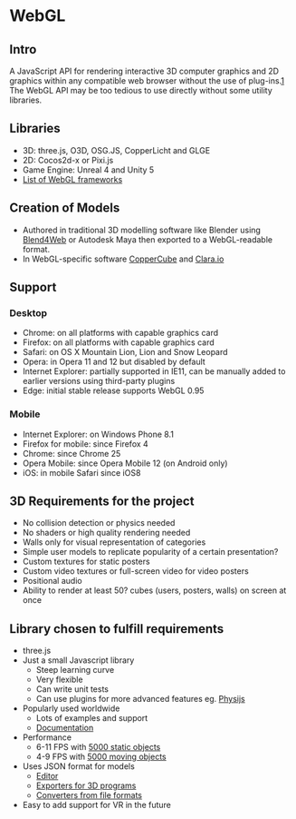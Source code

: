 WebGL
=====
## Intro
A JavaScript API for rendering interactive 3D computer graphics and 2D graphics within any compatible web browser without the use of plug-ins.[1](https://en.wikipedia.org/wiki/WebGL) The WebGL API may be too tedious to use directly without some utility libraries.


## Libraries
- 3D: three.js, O3D, OSG.JS, CopperLicht and GLGE
- 2D: Cocos2d-x or Pixi.js
- Game Engine: Unreal 4 and Unity 5
- [List of WebGL frameworks](https://en.wikipedia.org/wiki/List_of_WebGL_frameworks)


## Creation of Models
- Authored in traditional 3D modelling software like Blender using [Blend4Web](https://en.wikipedia.org/wiki/Blend4Web) or Autodesk Maya then exported to a WebGL-readable format.
- In WebGL-specific software [CopperCube](https://en.wikipedia.org/wiki/CopperCube) and [Clara.io](https://en.wikipedia.org/wiki/Clara.io)


## Support

### Desktop
- Chrome: on all platforms with capable graphics card
- Firefox: on all platforms with capable graphics card
- Safari: on OS X Mountain Lion, Lion and Snow Leopard
- Opera: in Opera 11 and 12 but disabled by default
- Internet Explorer: partially supported in IE11, can be manually added to earlier versions using third-party plugins
- Edge: initial stable release supports WebGL 0.95

### Mobile
- Internet Explorer: on Windows Phone 8.1
- Firefox for mobile: since Firefox 4
- Chrome: since Chrome 25
- Opera Mobile: since Opera Mobile 12 (on Android only)
- iOS: in mobile Safari since iOS8


## 3D Requirements for the project
- No collision detection or physics needed
- No shaders or high quality rendering needed
- Walls only for visual representation of categories
- Simple user models to replicate popularity of a certain presentation?
- Custom textures for static posters
- Custom video textures or full-screen video for video posters
- Positional audio
- Ability to render at least 50? cubes (users, posters, walls) on screen at once


## Library chosen to fulfill requirements
- three.js
- Just a small Javascript library
    + Steep learning curve
    + Very flexible
    + Can write unit tests
    + Can use plugins for more advanced features eg. [Physijs](http://chandlerprall.github.io/Physijs/)
- Popularly used worldwide
    + Lots of examples and support
    + [Documentation](http://threejs.org/docs/)
- Performance
    + 6-11 FPS with [5000 static objects](http://mrdoob.github.io/three.js/examples/#webgl_performance_static)
    + 4-9 FPS with [5000 moving objects](http://mrdoob.github.io/three.js/examples/#webgl_performance)
- Uses JSON format for models
    + [Editor](http://threejs.org/editor/)
    + [Exporters for 3D programs](https://github.com/mrdoob/three.js/tree/master/utils/exporters)
    + [Converters from file formats](https://github.com/mrdoob/three.js/tree/master/utils/converters)
- Easy to add support for VR in the future
